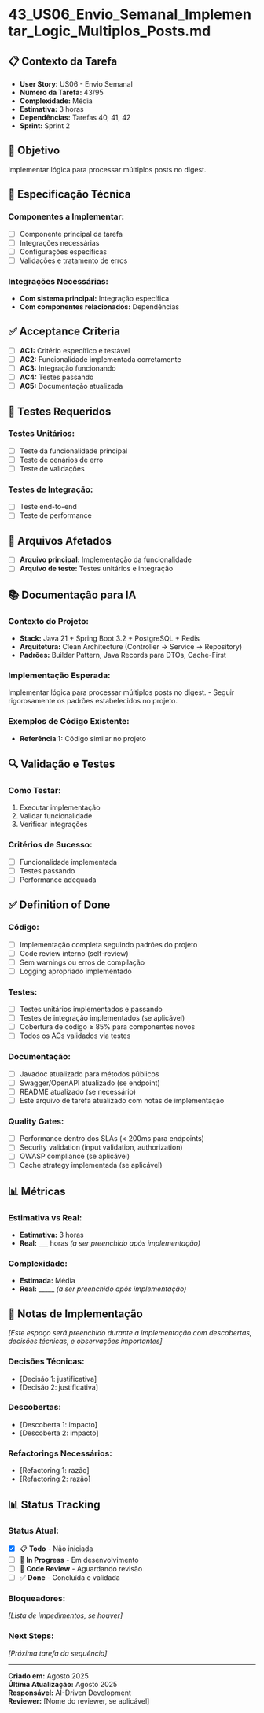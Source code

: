 # 43_US06_Envio_Semanal_Implementar_Logic_Multiplos_Posts.md

## 📋 Contexto da Tarefa
- **User Story:** US06 - Envio Semanal
- **Número da Tarefa:** 43/95
- **Complexidade:** Média
- **Estimativa:** 3 horas
- **Dependências:** Tarefas 40, 41, 42
- **Sprint:** Sprint 2

## 🎯 Objetivo
Implementar lógica para processar múltiplos posts no digest.

## 📝 Especificação Técnica

### **Componentes a Implementar:**
- [ ] Componente principal da tarefa
- [ ] Integrações necessárias
- [ ] Configurações específicas
- [ ] Validações e tratamento de erros

### **Integrações Necessárias:**
- **Com sistema principal:** Integração específica
- **Com componentes relacionados:** Dependências

## ✅ Acceptance Criteria
- [ ] **AC1:** Critério específico e testável
- [ ] **AC2:** Funcionalidade implementada corretamente
- [ ] **AC3:** Integração funcionando
- [ ] **AC4:** Testes passando
- [ ] **AC5:** Documentação atualizada

## 🧪 Testes Requeridos

### **Testes Unitários:**
- [ ] Teste da funcionalidade principal
- [ ] Teste de cenários de erro
- [ ] Teste de validações

### **Testes de Integração:**
- [ ] Teste end-to-end
- [ ] Teste de performance

## 🔗 Arquivos Afetados
- [ ] **Arquivo principal:** Implementação da funcionalidade
- [ ] **Arquivo de teste:** Testes unitários e integração

## 📚 Documentação para IA

### **Contexto do Projeto:**
- **Stack:** Java 21 + Spring Boot 3.2 + PostgreSQL + Redis
- **Arquitetura:** Clean Architecture (Controller → Service → Repository)
- **Padrões:** Builder Pattern, Java Records para DTOs, Cache-First

### **Implementação Esperada:**
Implementar lógica para processar múltiplos posts no digest. - Seguir rigorosamente os padrões estabelecidos no projeto.

### **Exemplos de Código Existente:**
- **Referência 1:** Código similar no projeto

## 🔍 Validação e Testes

### **Como Testar:**
1. Executar implementação
2. Validar funcionalidade
3. Verificar integrações

### **Critérios de Sucesso:**
- [ ] Funcionalidade implementada
- [ ] Testes passando
- [ ] Performance adequada

## ✅ Definition of Done

### **Código:**
- [ ] Implementação completa seguindo padrões do projeto
- [ ] Code review interno (self-review)
- [ ] Sem warnings ou erros de compilação
- [ ] Logging apropriado implementado

### **Testes:**
- [ ] Testes unitários implementados e passando
- [ ] Testes de integração implementados (se aplicável)
- [ ] Cobertura de código ≥ 85% para componentes novos
- [ ] Todos os ACs validados via testes

### **Documentação:**
- [ ] Javadoc atualizado para métodos públicos
- [ ] Swagger/OpenAPI atualizado (se endpoint)
- [ ] README atualizado (se necessário)
- [ ] Este arquivo de tarefa atualizado com notas de implementação

### **Quality Gates:**
- [ ] Performance dentro dos SLAs (< 200ms para endpoints)
- [ ] Security validation (input validation, authorization)
- [ ] OWASP compliance (se aplicável)
- [ ] Cache strategy implementada (se aplicável)

## 📊 Métricas

### **Estimativa vs Real:**
- **Estimativa:** 3 horas
- **Real:** ___ horas *(a ser preenchido após implementação)*

### **Complexidade:**
- **Estimada:** Média
- **Real:** _____ *(a ser preenchido após implementação)*

## 📝 Notas de Implementação
*[Este espaço será preenchido durante a implementação com descobertas, decisões técnicas, e observações importantes]*

### **Decisões Técnicas:**
- [Decisão 1: justificativa]
- [Decisão 2: justificativa]

### **Descobertas:**
- [Descoberta 1: impacto]
- [Descoberta 2: impacto]

### **Refactorings Necessários:**
- [Refactoring 1: razão]
- [Refactoring 2: razão]

## 📊 Status Tracking

### **Status Atual:**
- [x] 📋 **Todo** - Não iniciada
- [ ] 🔄 **In Progress** - Em desenvolvimento  
- [ ] 👀 **Code Review** - Aguardando revisão
- [ ] ✅ **Done** - Concluída e validada

### **Bloqueadores:**
*[Lista de impedimentos, se houver]*

### **Next Steps:**
*[Próxima tarefa da sequência]*

---

**Criado em:** Agosto 2025  
**Última Atualização:** Agosto 2025  
**Responsável:** AI-Driven Development  
**Reviewer:** [Nome do reviewer, se aplicável]
